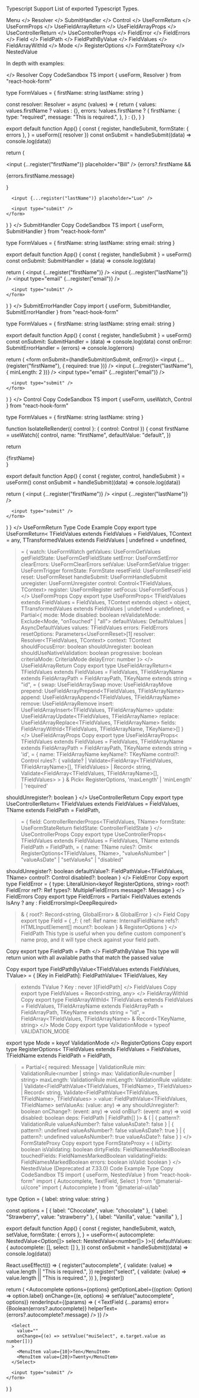 Typescript Support
List of exported Typescript Types.

Menu
</>
Resolver
</>
SubmitHandler
</>
Control
</>
UseFormReturn
</>
UseFormProps
</>
UseFieldArrayReturn
</>
UseFieldArrayProps
</>
UseControllerReturn
</>
UseControllerProps
</>
FieldError
</>
FieldErrors
</>
Field
</>
FieldPath
</>
FieldPathByValue
</>
FieldValues
</>
FieldArrayWithId
</>
Mode
</>
RegisterOptions
</>
FormStateProxy
</>
NestedValue

In depth with examples:

</> Resolver
Copy
CodeSandbox
TS
import { useForm, Resolver } from "react-hook-form"

type FormValues = {
  firstName: string
  lastName: string
}

const resolver: Resolver<FormValues> = async (values) => {
  return {
    values: values.firstName ? values : {},
    errors: !values.firstName
      ? {
          firstName: {
            type: "required",
            message: "This is required.",
          },
        }
      : {},
  }
}

export default function App() {
  const {
    register,
    handleSubmit,
    formState: { errors },
  } = useForm<FormValues>({ resolver })
  const onSubmit = handleSubmit((data) => console.log(data))

  return (
    <form onSubmit={onSubmit}>
      <input {...register("firstName")} placeholder="Bill" />
      {errors?.firstName && <p>{errors.firstName.message}</p>}

      <input {...register("lastName")} placeholder="Luo" />

      <input type="submit" />
    </form>
  )
}
</> SubmitHandler
Copy
CodeSandbox
TS
import { useForm, SubmitHandler } from "react-hook-form"

type FormValues = {
  firstName: string
  lastName: string
  email: string
}

export default function App() {
  const { register, handleSubmit } = useForm<FormValues>()
  const onSubmit: SubmitHandler<FormValues> = (data) => console.log(data)

  return (
    <form onSubmit={handleSubmit(onSubmit)}>
      <input {...register("firstName")} />
      <input {...register("lastName")} />
      <input type="email" {...register("email")} />

      <input type="submit" />
    </form>
  )
}
</> SubmitErrorHandler
Copy
import { useForm, SubmitHandler, SubmitErrorHandler } from "react-hook-form"

type FormValues = {
  firstName: string
  lastName: string
  email: string
}

export default function App() {
  const { register, handleSubmit } = useForm<FormValues>()
  const onSubmit: SubmitHandler<FormValues> = (data) => console.log(data)
  const onError: SubmitErrorHandler<FormValues> = (errors) =>
    console.log(errors)

  return (
    <form onSubmit={handleSubmit(onSubmit, onError)}>
      <input {...(register("firstName"), { required: true })} />
      <input {...(register("lastName"), { minLength: 2 })} />
      <input type="email" {...register("email")} />

      <input type="submit" />
    </form>
  )
}
</> Control
Copy
CodeSandbox
TS
import { useForm, useWatch, Control } from "react-hook-form"

type FormValues = {
  firstName: string
  lastName: string
}

function IsolateReRender({ control }: { control: Control<FormValues> }) {
  const firstName = useWatch({
    control,
    name: "firstName",
    defaultValue: "default",
  })

  return <div>{firstName}</div>
}

export default function App() {
  const { register, control, handleSubmit } = useForm<FormValues>()
  const onSubmit = handleSubmit((data) => console.log(data))

  return (
    <form onSubmit={onSubmit}>
      <input {...register("firstName")} />
      <input {...register("lastName")} />
      <IsolateReRender control={control} />

      <input type="submit" />
    </form>
  )
}
</> UseFormReturn
Type
Code Example
Copy
export type UseFormReturn<
  TFieldValues extends FieldValues = FieldValues,
  TContext = any,
  TTransformedValues extends FieldValues | undefined = undefined,
> = {
  watch: UseFormWatch<TFieldValues>
  getValues: UseFormGetValues<TFieldValues>
  getFieldState: UseFormGetFieldState<TFieldValues>
  setError: UseFormSetError<TFieldValues>
  clearErrors: UseFormClearErrors<TFieldValues>
  setValue: UseFormSetValue<TFieldValues>
  trigger: UseFormTrigger<TFieldValues>
  formState: FormState<TFieldValues>
  resetField: UseFormResetField<TFieldValues>
  reset: UseFormReset<TFieldValues>
  handleSubmit: UseFormHandleSubmit<TFieldValues>
  unregister: UseFormUnregister<TFieldValues>
  control: Control<TFieldValues, TContext>
  register: UseFormRegister<TFieldValues>
  setFocus: UseFormSetFocus<TFieldValues>
}
</> UseFormProps
Copy
export type UseFormProps<
  TFieldValues extends FieldValues = FieldValues,
  TContext extends object = object,
  TTransformedValues extends FieldValues | undefined = undefined,
> = Partial<{
  mode: Mode
  disabled: boolean
  reValidateMode: Exclude<Mode, "onTouched" | "all">
  defaultValues: DefaultValues<TFieldValues> | AsyncDefaultValues<TFieldValues>
  values: TFieldValues
  errors: FieldErrors<TFieldValues>
  resetOptions: Parameters<UseFormReset<TFieldValues>>[1]
  resolver: Resolver<TFieldValues, TContext>
  context: TContext
  shouldFocusError: boolean
  shouldUnregister: boolean
  shouldUseNativeValidation: boolean
  progressive: boolean
  criteriaMode: CriteriaMode
  delayError: number
}>
</> UseFieldArrayReturn
Copy
export type UseFieldArrayReturn<
  TFieldValues extends FieldValues = FieldValues,
  TFieldArrayName extends
    FieldArrayPath<TFieldValues> = FieldArrayPath<TFieldValues>,
  TKeyName extends string = "id",
> = {
  swap: UseFieldArraySwap
  move: UseFieldArrayMove
  prepend: UseFieldArrayPrepend<TFieldValues, TFieldArrayName>
  append: UseFieldArrayAppend<TFieldValues, TFieldArrayName>
  remove: UseFieldArrayRemove
  insert: UseFieldArrayInsert<TFieldValues, TFieldArrayName>
  update: UseFieldArrayUpdate<TFieldValues, TFieldArrayName>
  replace: UseFieldArrayReplace<TFieldValues, TFieldArrayName>
  fields: FieldArrayWithId<TFieldValues, TFieldArrayName, TKeyName>[]
}
</> UseFieldArrayProps
Copy
export type UseFieldArrayProps<
  TFieldValues extends FieldValues = FieldValues,
  TFieldArrayName extends FieldArrayPath<TFieldValues> = FieldArrayPath<TFieldValues>,
  TKeyName extends string = 'id',
> = {
  name: TFieldArrayName
  keyName?: TKeyName
  control?: Control<TFieldValues>
  rules?: {
    validate?
      | Validate<FieldArray<TFieldValues, TFieldArrayName>[], TFieldValues>
      | Record<
          string,
          Validate<FieldArray<TFieldValues, TFieldArrayName>[], TFieldValues>
        >
  } & Pick<
    RegisterOptions<TFieldValues>,
    'maxLength' | 'minLength' | 'required'
  >
  shouldUnregister?: boolean
}
</> UseControllerReturn
Copy
export type UseControllerReturn<
  TFieldValues extends FieldValues = FieldValues,
  TName extends FieldPath<TFieldValues> = FieldPath<TFieldValues>,
> = {
  field: ControllerRenderProps<TFieldValues, TName>
  formState: UseFormStateReturn<TFieldValues>
  fieldState: ControllerFieldState
}
</> UseControllerProps
Copy
export type UseControllerProps<
  TFieldValues extends FieldValues = FieldValues,
  TName extends FieldPath<TFieldValues> = FieldPath<TFieldValues>,
> = {
  name: TName
  rules?: Omit<
    RegisterOptions<TFieldValues, TName>,
    "valueAsNumber" | "valueAsDate" | "setValueAs" | "disabled"
  >
  shouldUnregister?: boolean
  defaultValue?: FieldPathValue<TFieldValues, TName>
  control?: Control<TFieldValues>
  disabled?: boolean
}
</> FieldError
Copy
export type FieldError = {
  type: LiteralUnion<keyof RegisterOptions, string>
  root?: FieldError
  ref?: Ref
  types?: MultipleFieldErrors
  message?: Message
}
</> FieldErrors
Copy
export type FieldErrors<T extends FieldValues = FieldValues> = Partial<
  FieldValues extends IsAny<FieldValues>
    ? any
    : FieldErrorsImpl<DeepRequired<T>>
> & {
  root?: Record<string, GlobalError> & GlobalError
}
</> Field
Copy
export type Field = {
  _f: {
    ref: Ref
    name: InternalFieldName
    refs?: HTMLInputElement[]
    mount?: boolean
  } & RegisterOptions
}
</> FieldPath
This type is useful when you define custom component's name prop, and it will type check against your field path.

Copy
export type FieldPath<TFieldValues extends FieldValues> = Path<TFieldValues>
</> FieldPathByValue
This type will return union with all available paths that match the passed value

Copy
export type FieldPathByValue<TFieldValues extends FieldValues, TValue> = {
  [Key in FieldPath<TFieldValues>]: FieldPathValue<
    TFieldValues,
    Key
  > extends TValue
    ? Key
    : never
}[FieldPath<TFieldValues>]
</> FieldValues
Copy
export type FieldValues = Record<string, any>
</> FieldArrayWithId
Copy
export type FieldArrayWithId<
  TFieldValues extends FieldValues = FieldValues,
  TFieldArrayName extends
    FieldArrayPath<TFieldValues> = FieldArrayPath<TFieldValues>,
  TKeyName extends string = "id",
> = FieldArray<TFieldValues, TFieldArrayName> & Record<TKeyName, string>
</> Mode
Copy
export type ValidationMode = typeof VALIDATION_MODE

export type Mode = keyof ValidationMode
</> RegisterOptions
Copy
export type RegisterOptions<
  TFieldValues extends FieldValues = FieldValues,
  TFieldName extends FieldPath<TFieldValues> = FieldPath<TFieldValues>,
> = Partial<{
  required: Message | ValidationRule<boolean>
  min: ValidationRule<number | string>
  max: ValidationRule<number | string>
  maxLength: ValidationRule<number>
  minLength: ValidationRule<number>
  validate:
    | Validate<FieldPathValue<TFieldValues, TFieldName>, TFieldValues>
    | Record<
        string,
        Validate<FieldPathValue<TFieldValues, TFieldName>, TFieldValues>
      >
  value: FieldPathValue<TFieldValues, TFieldName>
  setValueAs: (value: any) => any
  shouldUnregister?: boolean
  onChange?: (event: any) => void
  onBlur?: (event: any) => void
  disabled: boolean
  deps: FieldPath<TFieldValues> | FieldPath<TFieldValues>[]
}> &
  (
    | {
        pattern?: ValidationRule<RegExp>
        valueAsNumber?: false
        valueAsDate?: false
      }
    | {
        pattern?: undefined
        valueAsNumber?: false
        valueAsDate?: true
      }
    | {
        pattern?: undefined
        valueAsNumber?: true
        valueAsDate?: false
      }
  )
</> FormStateProxy
Copy
export type FormStateProxy<TFieldValues extends FieldValues = FieldValues> = {
  isDirty: boolean
  isValidating: boolean
  dirtyFields: FieldNamesMarkedBoolean<TFieldValues>
  touchedFields: FieldNamesMarkedBoolean<TFieldValues>
  validatingFields: FieldNamesMarkedBoolean<TFieldValues>
  errors: boolean
  isValid: boolean
}
</> NestedValue (Deprecated at 7.33.0)
Code Example
Type
Copy
CodeSandbox
TS
import { useForm, NestedValue } from "react-hook-form"
import { Autocomplete, TextField, Select } from "@material-ui/core"
import { Autocomplete } from "@material-ui/lab"

type Option = {
  label: string
  value: string
}

const options = [
  { label: "Chocolate", value: "chocolate" },
  { label: "Strawberry", value: "strawberry" },
  { label: "Vanilla", value: "vanilla" },
]

export default function App() {
  const {
    register,
    handleSubmit,
    watch,
    setValue,
    formState: { errors },
  } = useForm<{
    autocomplete: NestedValue<Option[]>
    select: NestedValue<number[]>
  }>({
    defaultValues: { autocomplete: [], select: [] },
  })
  const onSubmit = handleSubmit((data) => console.log(data))

  React.useEffect(() => {
    register("autocomplete", {
      validate: (value) => value.length || "This is required.",
    })
    register("select", {
      validate: (value) => value.length || "This is required.",
    })
  }, [register])

  return (
    <form onSubmit={onSubmit}>
      <Autocomplete
        options={options}
        getOptionLabel={(option: Option) => option.label}
        onChange={(e, options) => setValue("autocomplete", options)}
        renderInput={(params) => (
          <TextField
            {...params}
            error={Boolean(errors?.autocomplete)}
            helperText={errors?.autocomplete?.message}
          />
        )}
      />

      <Select
        value=""
        onChange={(e) => setValue("muiSelect", e.target.value as number[])}
      >
        <MenuItem value={10}>Ten</MenuItem>
        <MenuItem value={20}>Twenty</MenuItem>
      </Select>

      <input type="submit" />
    </form>
  )
}
